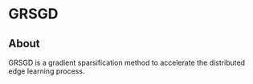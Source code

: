 # **GRSGD**
## **About**

GRSGD is a gradient sparsification method to accelerate the distributed edge learning process.